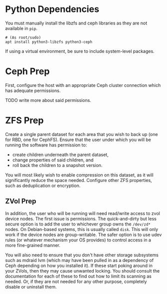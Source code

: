 # Python Dependencies

You must manually install the libzfs and ceph libraries as they are not available in `pip`.
```shell
# (As root/sudo)
apt install python3-libzfs python3-ceph
```

If using a virtual environment, be sure to include system-level packages.

# Ceph Prep

First, configure the host with an appropriate Ceph cluster connection which has adequate permissions.

TODO write more about said permissions.

# ZFS Prep

Create a single parent dataset for each area that you wish to back up (one for RBD, one for CephFS).
Ensure that the user under which you will be running the software has permission to:
- create children underneath the parent dataset,
- change properties of said children, and
- roll back the children to a snapshot version.

You will most likely wish to enable compression on this dataset, as it will significantly reduce the space needed.
Configure other ZFS properties, such as deduplication or encryption.

## ZVol Prep

In addition, the user who will be running will need read/write access to zvol device nodes. 
The first issue is permissions.
The quick-and-dirty but less secure option is to add the user to whichever group owns the `/dev/zd*` nodes. On 
Debian-based systems, this is usually called `disk`. This will only work if the device nodes are group-writable.
The safer option is to use udev rules (or whatever mechanism your OS provides) to control access in a more fine-grained
manner. 

You will also need to ensure that you don't have other storage subsystems such as mdraid lvm (which may have been 
pulled in as a dependency of Ceph depending on how you installed it). If these start poking around in your ZVols, then
they may cause unwanted locking. You should consult the documentation for each of these to find out how to limit
its scanning as needed. Or, if they are not needed for any other purpose, completely disable or uninstall them.